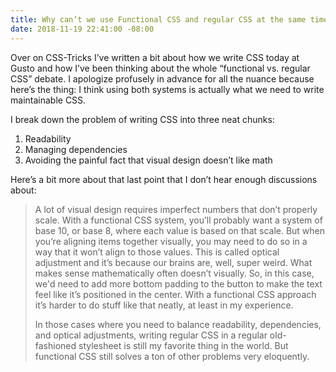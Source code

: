 ```yaml
---
title: Why can’t we use Functional CSS and regular CSS at the same time?
date: 2018-11-19 22:41:00 -08:00
---
```


Over on CSS-Tricks I’ve written a bit about how we write CSS today at Gusto and how I’ve been thinking about the whole “functional vs. regular CSS” debate. I apologize profusely in advance for all the nuance because here’s the thing: I think using both systems is actually what we need to write maintainable CSS.

I break down the problem of writing CSS into three neat chunks:

1. Readability
2. Managing dependencies
3. Avoiding the painful fact that visual design doesn’t like math

Here’s a bit more about that last point that I don’t hear enough discussions about:

> A lot of visual design requires imperfect numbers that don’t properly scale. With a functional CSS system, you’ll probably want a system of base 10, or base 8, where each value is based on that scale. But when you’re aligning items together visually, you may need to do so in a way that it won’t align to those values. This is called optical adjustment and it’s because our brains are, well, super weird. What makes sense mathematically often doesn’t visually. So, in this case, we'd need to add more bottom padding to the button to make the text feel like it’s positioned in the center. With a functional CSS approach it’s harder to do stuff like that neatly, at least in my experience.
> 
> In those cases where you need to balance readability, dependencies, and optical adjustments, writing regular CSS in a regular old-fashioned stylesheet is still my favorite thing in the world. But functional CSS still solves a ton of other problems very eloquently.
